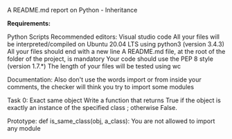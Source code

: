 A README.md report on Python - Inheritance

**Requirements:**

Python Scripts
Recommended editors: Visual studio code
All your files will be interpreted/compiled on Ubuntu 20.04 LTS using python3 (version 3.4.3)
All your files should end with a new line
A README.md file, at the root of the folder of the project, is mandatory
Your code should use the PEP 8 style (version 1.7.*)
The length of your files will be tested using wc

Documentation:
Also don't use the words import or from inside your comments, the checker will think you try to import some modules

Task 0: Exact same object
Write a function that returns True if the object is exactly an instance of the specified class ; otherwise False.

Prototype: def is_same_class(obj, a_class):
You are not allowed to import any module